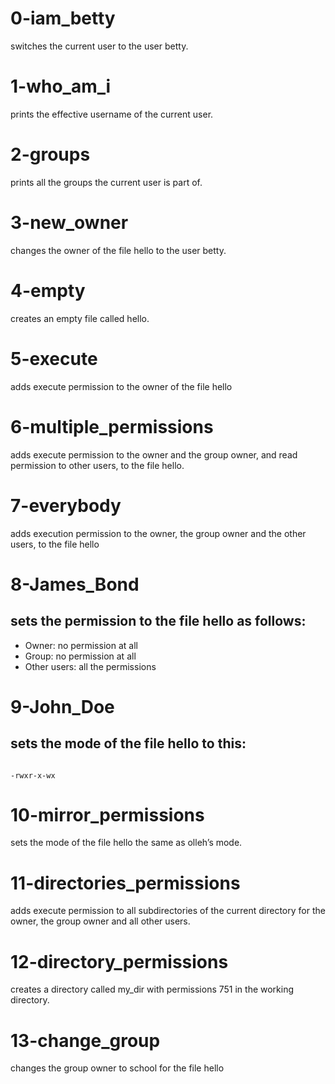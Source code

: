 # 0-iam_betty
switches the current user to the user betty.

# 1-who_am_i
prints the effective username of the current user.

# 2-groups
prints all the groups the current user is part of.

# 3-new_owner
changes the owner of the file hello to the user betty.

# 4-empty
creates an empty file called hello.

# 5-execute
adds execute permission to the owner of the file hello

# 6-multiple_permissions
adds execute permission to the owner and the group owner, and read permission to other users, to the file hello.

# 7-everybody
adds execution permission to the owner, the group owner and the other users, to the file hello

# 8-James_Bond
## sets the permission to the file hello as follows:

  - Owner: no permission at all
  - Group: no permission at all
  - Other users: all the permissions

# 9-John_Doe
## sets the mode of the file hello to this:

```

-rwxr-x-wx

```

# 10-mirror_permissions
sets the mode of the file hello the same as olleh’s mode.

# 11-directories_permissions
adds execute permission to all subdirectories of the current directory for the owner, the group owner and all other users.

# 12-directory_permissions
 creates a directory called my_dir with permissions 751 in the working directory.

# 13-change_group
changes the group owner to school for the file hello



